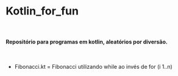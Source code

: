 # Kotlin_for_fun
</br> 
<h4>Repositório para programas em kotlin, aleatórios por diversão.</h4>  
</br>
<ul>
 <li>Fibonacci.kt = Fibonacci utilizando while ao invés de for (i 1..n)</li>
</ul>
